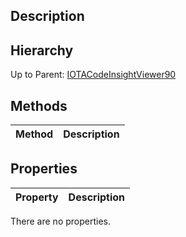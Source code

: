 ## Description

## Hierarchy
Up to Parent: [IOTACodeInsightViewer90](IOTACodeInsightViewer90)

## Methods
| Method | Description |
| ------------- | ------------- |

## Properties
| Property | Description |
| ------------- | ------------- |
There are no properties.
